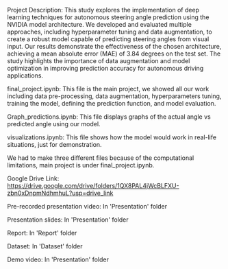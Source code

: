 Project Description: This study explores the implementation of deep learning techniques for autonomous steering angle prediction using the NVIDIA model architecture. We developed and evaluated multiple approaches, including hyperparameter tuning and data augmentation, to create a robust model capable of predicting steering angles from visual input. Our results demonstrate the effectiveness of the chosen architecture, achieving a mean absolute error (MAE) of 3.84 degrees on the test set. The study highlights the importance of data augmentation and model optimization in improving prediction accuracy for autonomous driving applications.  

final_project.ipynb: This file is the main project, we showed all our work including data pre-processing, data augmentation, hyperparameters tuning, training the model, defining the prediction function, and model evaluation.  

Graph_predictions.ipynb: This file displays graphs of the actual angle vs predicted angle using our model.  

visualizations.ipynb: This file shows how the model would work in real-life situations, just for demonstration.

We had to make three different files because of the computational limitations, main project is under final_project.ipynb.  


Google Drive Link: https://drive.google.com/drive/folders/1QX8PAL4jWcBLFXU-zbn0xDnpmNdhmhuL?usp=drive_link

Pre-recorded presentation video: In 'Presentation' folder

Presentation slides: In 'Presentation' folder

Report: In 'Report' folder

Dataset: In 'Dataset' folder

Demo video: In 'Presentation' folder
